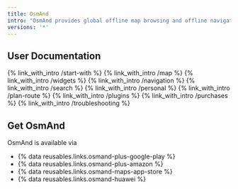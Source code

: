```yaml
---
title: OsmAnd
intro: "OsmAnd provides global offline map browsing and offline navigation with many special tools for Android and iOS"
versions: '*'
---
```


## User Documentation
{% link_with_intro /start-with %}
{% link_with_intro /map %}
{% link_with_intro /widgets %}
{% link_with_intro /navigation %}
{% link_with_intro /search %}
{% link_with_intro /personal %}
{% link_with_intro /plan-route %}
{% link_with_intro /plugins %}
{% link_with_intro /purchases %}
{% link_with_intro /troubleshooting %}


## Get OsmAnd
OsmAnd is available via
 - {% data reusables.links.osmand-plus-google-play %}
 - {% data reusables.links.osmand-plus-amazon %}
 - {% data reusables.links.osmand-maps-app-store %}
 - {% data reusables.links.osmand-huawei %}


